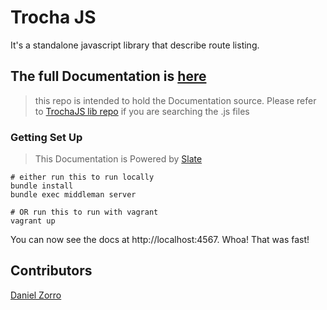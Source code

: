 # Trocha JS
It's a standalone javascript library that describe route listing.

## The full Documentation is [here](https://dfoxpro.github.io/trochaJS)

> this repo is intended to hold the Documentation source.
Please refer to [TrochaJS lib repo](https://github.com/DFOXpro/trocha) if you are searching the .js files


### Getting Set Up

> This Documentation is Powered by [Slate](https://github.com/tripit/slate)

```shell
# either run this to run locally
bundle install
bundle exec middleman server

# OR run this to run with vagrant
vagrant up
```

You can now see the docs at http://localhost:4567. Whoa! That was fast!

Contributors
--------------------
[Daniel Zorro](https://github.com/DFOXpro)